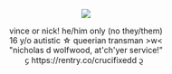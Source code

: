 <p align="center">
<img src="https://cdn.discordapp.com/attachments/1083954945935544370/1249065240478351360/Untitled17_20240608121910.png?ex=6665f227&is=6664a0a7&hm=426ea075380a8b1384485c763ca1f0fe8b674f3841102d5df1c50aa802bba25e&" />
  </p>
<div align="center">vince or nick! he/him only (no they/them)</div>
<div align="center">16 y/o autistic ☆ queerian transman >w< </div>
<div align="center">"nicholas d wolfwood, at'ch'yer service!" </div>
<div align="center">᧔ https://rentry.co/crucifixedd ᧓ </div>
  
